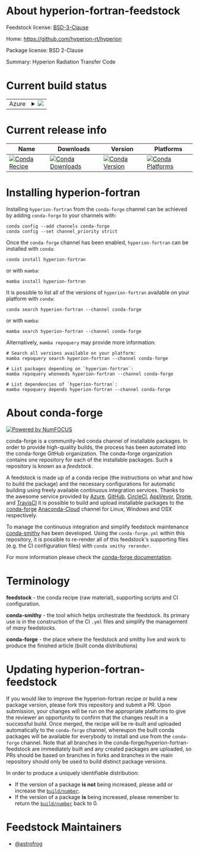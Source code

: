 About hyperion-fortran-feedstock
================================

Feedstock license: [BSD-3-Clause](https://github.com/conda-forge/hyperion-fortran-feedstock/blob/main/LICENSE.txt)

Home: https://github.com/hyperion-rt/hyperion

Package license: BSD 2-Clause

Summary: Hyperion Radiation Transfer Code

Current build status
====================


<table>
    
  <tr>
    <td>Azure</td>
    <td>
      <details>
        <summary>
          <a href="https://dev.azure.com/conda-forge/feedstock-builds/_build/latest?definitionId=4510&branchName=main">
            <img src="https://dev.azure.com/conda-forge/feedstock-builds/_apis/build/status/hyperion-fortran-feedstock?branchName=main">
          </a>
        </summary>
        <table>
          <thead><tr><th>Variant</th><th>Status</th></tr></thead>
          <tbody><tr>
              <td>linux_64</td>
              <td>
                <a href="https://dev.azure.com/conda-forge/feedstock-builds/_build/latest?definitionId=4510&branchName=main">
                  <img src="https://dev.azure.com/conda-forge/feedstock-builds/_apis/build/status/hyperion-fortran-feedstock?branchName=main&jobName=linux&configuration=linux%20linux_64_" alt="variant">
                </a>
              </td>
            </tr><tr>
              <td>osx_64</td>
              <td>
                <a href="https://dev.azure.com/conda-forge/feedstock-builds/_build/latest?definitionId=4510&branchName=main">
                  <img src="https://dev.azure.com/conda-forge/feedstock-builds/_apis/build/status/hyperion-fortran-feedstock?branchName=main&jobName=osx&configuration=osx%20osx_64_" alt="variant">
                </a>
              </td>
            </tr>
          </tbody>
        </table>
      </details>
    </td>
  </tr>
</table>

Current release info
====================

| Name | Downloads | Version | Platforms |
| --- | --- | --- | --- |
| [![Conda Recipe](https://img.shields.io/badge/recipe-hyperion--fortran-green.svg)](https://anaconda.org/conda-forge/hyperion-fortran) | [![Conda Downloads](https://img.shields.io/conda/dn/conda-forge/hyperion-fortran.svg)](https://anaconda.org/conda-forge/hyperion-fortran) | [![Conda Version](https://img.shields.io/conda/vn/conda-forge/hyperion-fortran.svg)](https://anaconda.org/conda-forge/hyperion-fortran) | [![Conda Platforms](https://img.shields.io/conda/pn/conda-forge/hyperion-fortran.svg)](https://anaconda.org/conda-forge/hyperion-fortran) |

Installing hyperion-fortran
===========================

Installing `hyperion-fortran` from the `conda-forge` channel can be achieved by adding `conda-forge` to your channels with:

```
conda config --add channels conda-forge
conda config --set channel_priority strict
```

Once the `conda-forge` channel has been enabled, `hyperion-fortran` can be installed with `conda`:

```
conda install hyperion-fortran
```

or with `mamba`:

```
mamba install hyperion-fortran
```

It is possible to list all of the versions of `hyperion-fortran` available on your platform with `conda`:

```
conda search hyperion-fortran --channel conda-forge
```

or with `mamba`:

```
mamba search hyperion-fortran --channel conda-forge
```

Alternatively, `mamba repoquery` may provide more information:

```
# Search all versions available on your platform:
mamba repoquery search hyperion-fortran --channel conda-forge

# List packages depending on `hyperion-fortran`:
mamba repoquery whoneeds hyperion-fortran --channel conda-forge

# List dependencies of `hyperion-fortran`:
mamba repoquery depends hyperion-fortran --channel conda-forge
```


About conda-forge
=================

[![Powered by
NumFOCUS](https://img.shields.io/badge/powered%20by-NumFOCUS-orange.svg?style=flat&colorA=E1523D&colorB=007D8A)](https://numfocus.org)

conda-forge is a community-led conda channel of installable packages.
In order to provide high-quality builds, the process has been automated into the
conda-forge GitHub organization. The conda-forge organization contains one repository
for each of the installable packages. Such a repository is known as a *feedstock*.

A feedstock is made up of a conda recipe (the instructions on what and how to build
the package) and the necessary configurations for automatic building using freely
available continuous integration services. Thanks to the awesome service provided by
[Azure](https://azure.microsoft.com/en-us/services/devops/), [GitHub](https://github.com/),
[CircleCI](https://circleci.com/), [AppVeyor](https://www.appveyor.com/),
[Drone](https://cloud.drone.io/welcome), and [TravisCI](https://travis-ci.com/)
it is possible to build and upload installable packages to the
[conda-forge](https://anaconda.org/conda-forge) [Anaconda-Cloud](https://anaconda.org/)
channel for Linux, Windows and OSX respectively.

To manage the continuous integration and simplify feedstock maintenance
[conda-smithy](https://github.com/conda-forge/conda-smithy) has been developed.
Using the ``conda-forge.yml`` within this repository, it is possible to re-render all of
this feedstock's supporting files (e.g. the CI configuration files) with ``conda smithy rerender``.

For more information please check the [conda-forge documentation](https://conda-forge.org/docs/).

Terminology
===========

**feedstock** - the conda recipe (raw material), supporting scripts and CI configuration.

**conda-smithy** - the tool which helps orchestrate the feedstock.
                   Its primary use is in the construction of the CI ``.yml`` files
                   and simplify the management of *many* feedstocks.

**conda-forge** - the place where the feedstock and smithy live and work to
                  produce the finished article (built conda distributions)


Updating hyperion-fortran-feedstock
===================================

If you would like to improve the hyperion-fortran recipe or build a new
package version, please fork this repository and submit a PR. Upon submission,
your changes will be run on the appropriate platforms to give the reviewer an
opportunity to confirm that the changes result in a successful build. Once
merged, the recipe will be re-built and uploaded automatically to the
`conda-forge` channel, whereupon the built conda packages will be available for
everybody to install and use from the `conda-forge` channel.
Note that all branches in the conda-forge/hyperion-fortran-feedstock are
immediately built and any created packages are uploaded, so PRs should be based
on branches in forks and branches in the main repository should only be used to
build distinct package versions.

In order to produce a uniquely identifiable distribution:
 * If the version of a package **is not** being increased, please add or increase
   the [``build/number``](https://docs.conda.io/projects/conda-build/en/latest/resources/define-metadata.html#build-number-and-string).
 * If the version of a package **is** being increased, please remember to return
   the [``build/number``](https://docs.conda.io/projects/conda-build/en/latest/resources/define-metadata.html#build-number-and-string)
   back to 0.

Feedstock Maintainers
=====================

* [@astrofrog](https://github.com/astrofrog/)

